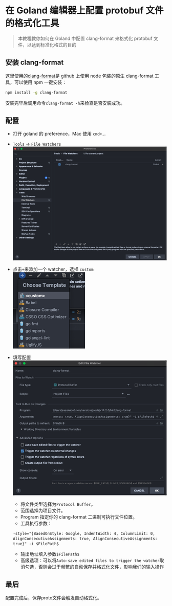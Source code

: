 # 在 Goland 编辑器上配置 protobuf 文件的格式化工具

> 本教程教你如何在 Goland 中配置 clang-format 来格式化 protobuf 文件，以达到标准化格式的目的

## 安装 clang-format

这里使用的[clang-format](https://github.com/angular/clang-format)是 github 上使用 node 包装的原生 clang-format 工具，可以使用 npm 一键安装：

```sh
npm install -g clang-format
```

安装完毕后调用命令`clang-format -h`来检查是否安装成功。

## 配置

- 打开 goland 的 preference，Mac 使用 `cmd+,`.
- `Tools` -> `File Watchers`
  ![tools_file_watchers](imgs/tools_file_watchers.png)

- 点击`+`来添加一个 watcher，选择 `custom`
  ![choose_template](imgs/choose_template.png)

- 填写配置
  ![config](imgs/config.png)

  - 将文件类型选择为`Protocol Buffer`。
  - 范围选择为项目文件。
  - Program 指定你的 clang-format 二进制可执行文件位置。
  - 工具执行参数：

  ```
  -style="{BasedOnStyle: Google, IndentWidth: 4, ColumnLimit: 0, AlignConsecutiveAssignments: true, AlignConsecutiveAssignments: true}" -i $FilePath$
  ```

  - 输出地址填入参数`$FilePath$`
  - 高级选项：可以将`Auto-save edited files to trigger the watcher`取消勾选，否则会过于频繁的自动保存并格式化文件，影响我们的输入操作

## 最后

配置完成后，保存proto文件会触发自动格式化。
